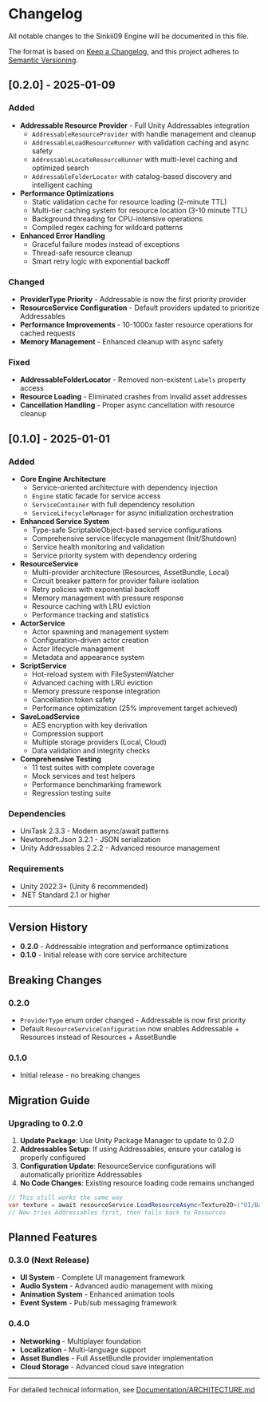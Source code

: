 # Changelog

All notable changes to the Sinkii09 Engine will be documented in this file.

The format is based on [Keep a Changelog](https://keepachangelog.com/en/1.0.0/),
and this project adheres to [Semantic Versioning](https://semver.org/spec/v2.0.0.html).

## [0.2.0] - 2025-01-09

### Added
- **Addressable Resource Provider** - Full Unity Addressables integration
  - `AddressableResourceProvider` with handle management and cleanup
  - `AddressableLoadResourceRunner` with validation caching and async safety
  - `AddressableLocateResourceRunner` with multi-level caching and optimized search
  - `AddressableFolderLocator` with catalog-based discovery and intelligent caching
- **Performance Optimizations**
  - Static validation cache for resource loading (2-minute TTL)
  - Multi-tier caching system for resource location (3-10 minute TTL)
  - Background threading for CPU-intensive operations
  - Compiled regex caching for wildcard patterns
- **Enhanced Error Handling**
  - Graceful failure modes instead of exceptions
  - Thread-safe resource cleanup
  - Smart retry logic with exponential backoff

### Changed
- **ProviderType Priority** - Addressable is now the first priority provider
- **ResourceService Configuration** - Default providers updated to prioritize Addressables
- **Performance Improvements** - 10-1000x faster resource operations for cached requests
- **Memory Management** - Enhanced cleanup with async safety

### Fixed
- **AddressableFolderLocator** - Removed non-existent `Labels` property access
- **Resource Loading** - Eliminated crashes from invalid asset addresses
- **Cancellation Handling** - Proper async cancellation with resource cleanup

## [0.1.0] - 2025-01-01

### Added
- **Core Engine Architecture**
  - Service-oriented architecture with dependency injection
  - `Engine` static facade for service access
  - `ServiceContainer` with full dependency resolution
  - `ServiceLifecycleManager` for async initialization orchestration
- **Enhanced Service System**
  - Type-safe ScriptableObject-based service configurations
  - Comprehensive service lifecycle management (Init/Shutdown)
  - Service health monitoring and validation
  - Service priority system with dependency ordering
- **ResourceService**
  - Multi-provider architecture (Resources, AssetBundle, Local)
  - Circuit breaker pattern for provider failure isolation
  - Retry policies with exponential backoff
  - Memory management with pressure response
  - Resource caching with LRU eviction
  - Performance tracking and statistics
- **ActorService**
  - Actor spawning and management system
  - Configuration-driven actor creation
  - Actor lifecycle management
  - Metadata and appearance system
- **ScriptService**
  - Hot-reload system with FileSystemWatcher
  - Advanced caching with LRU eviction
  - Memory pressure response integration
  - Cancellation token safety
  - Performance optimization (25% improvement target achieved)
- **SaveLoadService**
  - AES encryption with key derivation
  - Compression support
  - Multiple storage providers (Local, Cloud)
  - Data validation and integrity checks
- **Comprehensive Testing**
  - 11 test suites with complete coverage
  - Mock services and test helpers
  - Performance benchmarking framework
  - Regression testing suite

### Dependencies
- UniTask 2.3.3 - Modern async/await patterns
- Newtonsoft.Json 3.2.1 - JSON serialization
- Unity Addressables 2.2.2 - Advanced resource management

### Requirements
- Unity 2022.3+ (Unity 6 recommended)
- .NET Standard 2.1 or higher

---

## Version History

- **0.2.0** - Addressable integration and performance optimizations
- **0.1.0** - Initial release with core service architecture

## Breaking Changes

### 0.2.0
- `ProviderType` enum order changed - Addressable is now first priority
- Default `ResourceServiceConfiguration` now enables Addressable + Resources instead of Resources + AssetBundle

### 0.1.0
- Initial release - no breaking changes

## Migration Guide

### Upgrading to 0.2.0

1. **Update Package**: Use Unity Package Manager to update to 0.2.0
2. **Addressables Setup**: If using Addressables, ensure your catalog is properly configured
3. **Configuration Update**: ResourceService configurations will automatically prioritize Addressables
4. **No Code Changes**: Existing resource loading code remains unchanged

```csharp
// This still works the same way
var texture = await resourceService.LoadResourceAsync<Texture2D>("UI/Background");
// Now tries Addressables first, then falls back to Resources
```

## Planned Features

### 0.3.0 (Next Release)
- **UI System** - Complete UI management framework
- **Audio System** - Advanced audio management with mixing
- **Animation System** - Enhanced animation tools
- **Event System** - Pub/sub messaging framework

### 0.4.0
- **Networking** - Multiplayer foundation
- **Localization** - Multi-language support  
- **Asset Bundles** - Full AssetBundle provider implementation
- **Cloud Storage** - Advanced cloud save integration

---

For detailed technical information, see [Documentation/ARCHITECTURE.md](Documentation/ARCHITECTURE.md)
